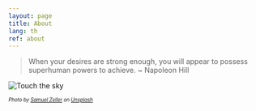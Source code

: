 ```yaml
---
layout: page
title: About
lang: th
ref: about
---
```


> When your desires are strong enough, you will appear to possess superhuman powers to achieve. ~ Napoleon Hill

![Touch the sky](https://source.unsplash.com/rk_Zz3b7G2Y)

<sup><sub>*Photo by [Samuel Zeller](https://unsplash.com/@samuelzeller) on [Unsplash](https://unsplash.com)*</sub></sup>
